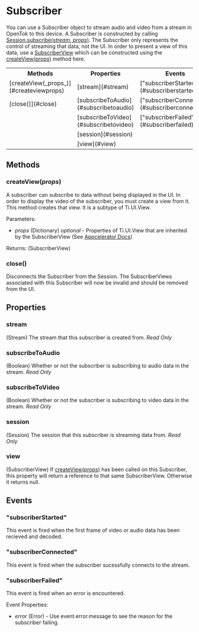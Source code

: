 # Subscriber

You can use a Subscriber object to stream audio and video from a stream in OpenTok to this device. A Subscriber is constructed by calling
[Session.subscribe(_stream_, _props_)](session.md#subscribestream-props). The Subscriber only represents the control of streaming that data,
not the UI. In order to present a view of this data, use a [SubscriberView](subscriberview.md#subscriberview) which can
be constructed using the [createView(_props_)](#createviewprops) method here.

<nav>
  <table>
    <tr>
      <th>Methods</th>
      <th>Properties</th>
      <th>Events</th>
    </tr>
    <tr>
      <td>[createView(_props_)](#createviewprops)</td>
      <td>[stream](#stream)</td>
      <td>["subscriberStarted"](#subscriberstarted)</td>
    </tr>
    <tr>
      <td>[close()](#close)</td>
      <td>[subscribeToAudio](#subscribetoaudio)</td>
      <td>["subscriberConnected"](#subscriberconnected)</td>
    </tr>
    <tr>
      <td></td>
      <td>[subscribeToVideo](#subscribetovideo)</td>
      <td>["subscriberFailed"](#subscriberfailed)</td>
    </tr>
    <tr>
      <td></td>
      <td>[session](#session)</td>
      <td></td>
    </tr>
    <tr>
      <td></td>
      <td>[view](#view)</td>
      <td></td>
    </tr>
  </table>
</nav>

## Methods

### createView(_props_)

A subscriber can subscribe to data without being displayed in the UI. In order to display the video of the subscriber, you must create a view from it. This method creates that view. It is a subtype of Ti.UI.View.

Parameters:
*  _props_ (Dictionary) _optional_ - Properties of Ti.UI.View that are inherited by the SubscriberView (See [Appcelerator Docs](http://docs.appcelerator.com/titanium/2.1/index.html#!/api/Titanium.UI.View))

Returns: (SubscriberView)

### close()

Disconnects the Subscriber from the Session. The SubscriberViews associated with this Subscriber will now be invalid and should be removed from the UI.

## Properties

### stream

(Stream) The stream that this subscriber is created from. _Read Only_

### subscribeToAudio

(Boolean) Whether or not the subscriber is subscribing to audio data in the stream. _Read Only_

### subscribeToVideo

(Boolean) Whether or not the subscriber is subscribing to video data in the stream. _Read Only_

### session

(Session) The session that this subscriber is streaming data from. _Read Only_

### view

(SubscriberView) If [createView(_props_)](#createviewprops) has been called on this Subscriber, this property will return a reference to that same SubscriberView. Otherwise it returns null.

## Events

### "subscriberStarted"

This event is fired when the first frame of video or audio data has been recieved and decoded.

### "subscriberConnected"

This event is fired when the subscriber sucessfully connects to the stream.

### "subscriberFailed"

This event is fired when an error is encountered.

Event Properties:
*   _error_ (Error) - Use event.error.message to see the reason for the subscriber failing.
